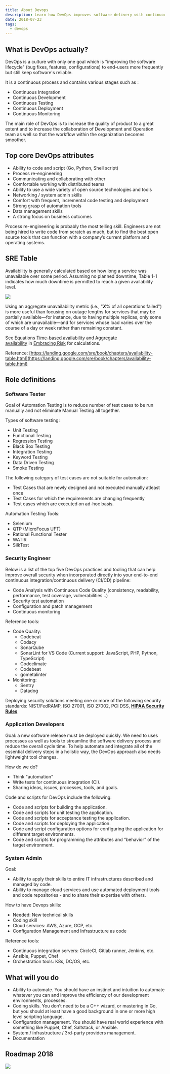 ```yaml
---
title: About Devops
description: Learn how DevOps improves software delivery with continuous integration, automation, testing, and collaboration between development and operations for faster, reliable releases.
date: 2018-07-23
tags:
  - devops
---
```


## What is DevOps actually?

DevOps is a culture with only one goal which is "improving the software lifecycle" (bug fixes, features, configurations) to end-users more frequently but still keep software's reliable.

It is a continuous process and contains various stages such as :

- Continuous Integration
- Continuous Development
- Continuous Testing
- Continuous Deployment
- Continuous Monitoring

The main role of DevOps is to increase the quality of product to a great extent and to increase the collaboration of Development and Operation team as well so that the workflow within the organization becomes smoother.

## Top core DevOps attributes

- Ability to code and script (Go, Python, Shell script)
- Process re-engineering
- Communicating and collaborating with other
- Comfortable working with distributed teams
- Ability to use a wide variety of open source technologies and tools
- Networking / system admin skills
- Comfort with frequent, incremental code testing and deployment
- Strong grasp of automation tools
- Data management skills
- A strong focus on business outcomes

Process re-engineering is probably the most telling skill. Engineers are not being hired to write code from scratch as much, but to find the best open source tools that can function with a company’s current platform and operating systems.

## SRE Table

Availability is generally calculated based on how long a service was unavailable over some period. Assuming no planned downtime, Table 1-1 indicates how much downtime is permitted to reach a given availability level.

![](assets/about-devops_9332ba5aa78b621a63f04a098e8ff602_md5.webp)

Using an aggregate unavailability metric (i.e., "**_X_**% of all operations failed") is more useful than focusing on outage lengths for services that may be partially available—for instance, due to having multiple replicas, only some of which are unavailable—and for services whose load varies over the course of a day or week rather than remaining constant.

See Equations [Time-based availability](https://landing.google.com/sre/book/chapters/embracing-risk.html#risk-management_measuring-service-risk_time-availability-equation) and [Aggregate availability](https://landing.google.com/sre/book/chapters/embracing-risk.html#risk-management_measuring-service-risk_aggregate-availability-equation) in [Embracing Risk](https://landing.google.com/sre/book/chapters/embracing-risk.html) for calculations.

Reference: [https://landing.google.com/sre/book/chapters/availability-table.html](https://landing.google.com/sre/book/chapters/availability-table.html)

## Role definitions

### Software Tester

Goal of Automation Testing is to reduce number of test cases to be run manually and not eliminate Manual Testing all together.

Types of software testing:

- Unit Testing
- Functional Testing
- Regression Testing
- Black Box Testing
- Integration Testing
- Keyword Testing
- Data Driven Testing
- Smoke Testing

The following category of test cases are not suitable for automation:

- Test Cases that are newly designed and not executed manually atleast once
- Test Cases for which the requirements are changing frequently
- Test cases which are executed on ad-hoc basis.

Automation Testing Tools:

- Selenium
- QTP (MicroFocus UFT)
- Rational Functional Tester
- WATIR
- SilkTest

### Security Engineer

Below is a list of the top five DevOps practices and tooling that can help improve overall security when incorporated directly into your end-to-end continuous integration/continuous delivery (CI/CD) pipeline:

- Code Analysis with Continuous Code Quality (consistency, readability, performance, test coverage, vulnerabilities…)
- Security test automation
- Configuration and patch management
- Continuous monitoring

Reference tools:

- Code Quality:
  - Codebeat
  - Codacy
  - SonarQube
  - SonarLint for VS Code (Current support: JavaScript, PHP, Python, TypeScript)
  - Codeclimate
  - Codebeat
  - gometalinter
- Monitoring:
  - Sentry
  - Datadog

Deploying security solutions meeting one or more of the following security standards: NIST/FedRAMP, ISO 27001, ISO 27002, PCI DSS, **[HIPAA Security Rules](http://www.onlinetech.com/resources/references/what-is-the-hipaa-security-rule)**

### Application Developers

Goal: a new software release must be deployed quickly. We need to uses processes as well as tools to streamline the software delivery process and reduce the overall cycle time. To help automate and integrate all of the essential delivery steps in a holistic way, the DevOps approach also needs lightweight tool changes.

How do we do?

- Think "automation"
- Write tests for continuous integration (CI).
- Sharing ideas, issues, processes, tools, and goals.

Code and scripts for DevOps include the following:

- Code and scripts for building the application.
- Code and scripts for unit testing the application.
- Code and scripts for acceptance testing the application.
- Code and scripts for deploying the application.
- Code and script configuration options for configuring the application for different target environments.
- Code and scripts for programming the attributes and “behavior” of the target environment.

### System Admin

Goal:

- Ability to apply their skills to entire IT infrastructures described and managed by code.
- Ability to manage cloud services and use automated deployment tools and code repositories - and to share their expertise with others.

How to have Devops skills:

- Needed: New technical skills
- Coding skill
- Cloud services: AWS, Azure, GCP, etc.
- Configuration Management and Infrastructure as code

Reference tools:

- Continuous integration servers: CircleCI, Gitlab runner, Jenkins, etc.
- Ansible, Puppet, Chef
- Orchestration tools: K8s, DC/OS, etc.

## What will you do

- Ability to automate. You should have an instinct and intuition to automate whatever you can and improve the efficiency of our development environments, processes.
- Coding skills. You don’t need to be a C++ wizard, or mastering in Go, but you should at least have a good background in one or more high level scripting language.
- Configuration management. You should have real world experience with something like Puppet, Chef, Saltstack, or Ansible.
- System / infrastructure / 3rd-party providers management.
- Documentation

## Roadmap 2018

![](assets/about-devops_3ff5afb2faea481c0d85fe0d0f4591b5_md5.webp)

